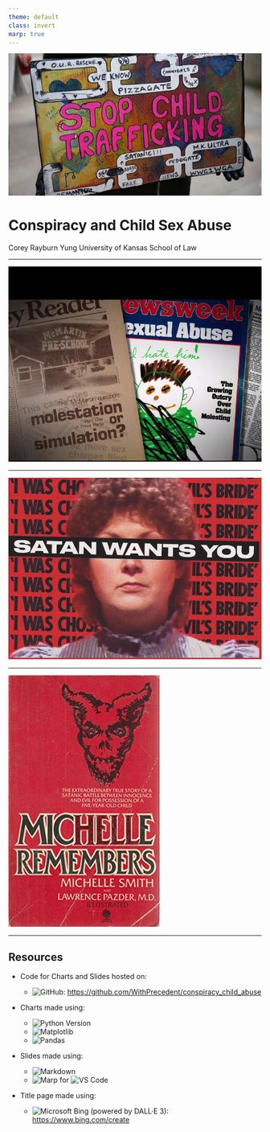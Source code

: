 ```yaml
---
theme: default
class: invert
marp: true
---
```


![Conspiracy and Child Sex Abuse](../images/title_image.jpg)

# **Conspiracy and Child Sex Abuse**
Corey Rayburn Yung
University of Kansas School of Law

---

![Conspiracy Theories about Children](../images/newsweek_cover.jpeg)

---

![Satanic Day Care Panic](../images/satan_wants_you.jpg)

---

![Michelle Remembers](../images/michelle_remembers.jpg)

---

<style>
section {font-family: "xkcd", serif;}
</style>

## **Resources**
  
- Code for Charts and Slides hosted on:
  - ![GitHub](https://img.shields.io/badge/GitHub-navy?style=for-the-badge&logo=github&labelColor=gray): https://github.com/WithPrecedent/conspiracy_child_abuse

- Charts made using:
  - ![Python Version](https://img.shields.io/badge/Python%203.11-navy?style=for-the-badge&logo=python&labelColor=gray)
  - ![Matplotlib](https://img.shields.io/badge/Matplotlib-purple?style=for-the-badge&logo=plotly&labelColor=gray)
  - ![Pandas](https://img.shields.io/badge/Pandas-green?style=for-the-badge&logo=pandas&labelColor=gray)

- Slides made using: 
  - ![Markdown](https://img.shields.io/badge/Markdown-magenta?style=for-the-badge&logo=markdown&labelColor=gray)
  - ![Marp](https://img.shields.io/badge/Marp-lightseagreen?style=for-the-badge&logo=markdown&labelColor=gray) for ![VS Code](https://img.shields.io/badge/vscode-blue?style=for-the-badge&logo=visualstudiocode&labelColor=gray)

- Title page made using: 
  - ![Microsoft Bing](https://img.shields.io/badge/Microsoft%20Bing-orangered?style=for-the-badge&logo=microsoftbing&labelColor=gray) (powered by DALL·E 3): https://www.bing.com/create

